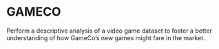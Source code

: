 # GAMECO
Perform a descriptive analysis of a video game dataset to foster a better understanding of how GameCo’s new games might fare in the market.
